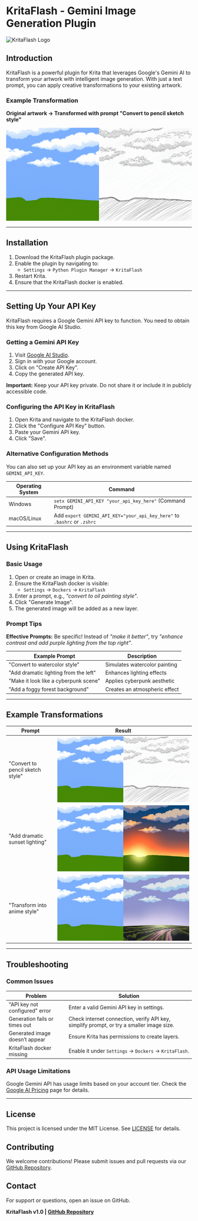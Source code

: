 # KritaFlash - Gemini Image Generation Plugin

![KritaFlash Logo](./logo.png)

## Introduction
KritaFlash is a powerful plugin for Krita that leverages Google's Gemini AI to transform your artwork with intelligent image generation. With just a text prompt, you can apply creative transformations to your existing artwork.

### Example Transformation
**Original artwork → Transformed with prompt "Convert to pencil sketch style"**

![Example Transformation](./examples/pencil_sketch.png)

---

## Installation
1. Download the KritaFlash plugin package.
2. Enable the plugin by navigating to:
   - `Settings` → `Python Plugin Manager` → `KritaFlash`
3. Restart Krita.
4. Ensure that the KritaFlash docker is enabled.

---

## Setting Up Your API Key
KritaFlash requires a Google Gemini API key to function. You need to obtain this key from Google AI Studio.

### Getting a Gemini API Key
1. Visit [Google AI Studio](https://aistudio.google.com/app/apikey).
2. Sign in with your Google account.
3. Click on "Create API Key".
4. Copy the generated API key.

**Important:** Keep your API key private. Do not share it or include it in publicly accessible code.

### Configuring the API Key in KritaFlash
1. Open Krita and navigate to the KritaFlash docker.
2. Click the "Configure API Key" button.
3. Paste your Gemini API key.
4. Click "Save".

### Alternative Configuration Methods
You can also set up your API key as an environment variable named `GEMINI_API_KEY`.

| Operating System | Command |
|------------------|---------|
| Windows | `setx GEMINI_API_KEY "your_api_key_here"` (Command Prompt) |
| macOS/Linux | Add `export GEMINI_API_KEY="your_api_key_here"` to `.bashrc` or `.zshrc` |

---

## Using KritaFlash

### Basic Usage
1. Open or create an image in Krita.
2. Ensure the KritaFlash docker is visible:
   - `Settings` → `Dockers` → `KritaFlash`
3. Enter a prompt, e.g., *"convert to oil painting style"*.
4. Click "Generate Image".
5. The generated image will be added as a new layer.

### Prompt Tips
**Effective Prompts:** Be specific! Instead of *"make it better"*, try *"enhance contrast and add purple lighting from the top right"*.

| Example Prompt | Description |
|---------------|-------------|
| "Convert to watercolor style" | Simulates watercolor painting |
| "Add dramatic lighting from the left" | Enhances lighting effects |
| "Make it look like a cyberpunk scene" | Applies cyberpunk aesthetic |
| "Add a foggy forest background" | Creates an atmospheric effect |

---

## Example Transformations

| Prompt | Result |
|--------|--------|
| "Convert to pencil sketch style" | ![Pencil Sketch](./examples/pencil_sketch.png) |
| "Add dramatic sunset lighting" | ![Sunset Lighting](./examples/sunset.png) |
| "Transform into anime style" | ![Anime Style](./examples/anime.png) |

---

## Troubleshooting

### Common Issues

| Problem | Solution |
|---------|---------|
| "API key not configured" error | Enter a valid Gemini API key in settings. |
| Generation fails or times out | Check internet connection, verify API key, simplify prompt, or try a smaller image size. |
| Generated image doesn’t appear | Ensure Krita has permissions to create layers. |
| KritaFlash docker missing | Enable it under `Settings` → `Dockers` → `KritaFlash`. |

### API Usage Limitations
Google Gemini API has usage limits based on your account tier. Check the [Google AI Pricing](https://ai.google.dev/pricing) page for details.

---

## License
This project is licensed under the MIT License. See [LICENSE](LICENSE) for details.

## Contributing
We welcome contributions! Please submit issues and pull requests via our [GitHub Repository](https://github.com/OVAWARE/Krita-Flash).

## Contact
For support or questions, open an issue on GitHub.

**KritaFlash v1.0 | [GitHub Repository](https://github.com/OVAWARE/Krita-Flash)**
